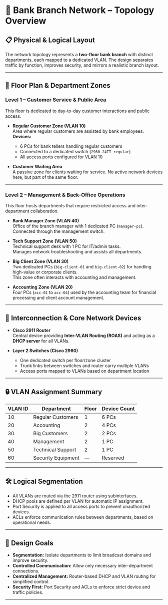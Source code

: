 # 🏦 Bank Branch Network – Topology Overview

## 📋 Physical & Logical Layout
The network topology represents a **two-floor bank branch** with distinct departments, each mapped to a dedicated VLAN. The design separates traffic by function, improves security, and mirrors a realistic branch layout.

---

## 🏢 Floor Plan & Department Zones

### **Level 1 – Customer Service & Public Area**
This floor is dedicated to day-to-day customer interactions and public access.

- **Regular Customer Zone (VLAN 10)**  
  Area where regular customers are assisted by bank employees.  
  **Devices:**  
  - 6 PCs for bank tellers handling regular customers  
  - Connected to a dedicated switch (`2960-24TT regular`)  
  - All access ports configured for VLAN 10  

- **Customer Waiting Area**  
  A passive zone for clients waiting for service. No active network devices here, but part of the same floor.

---

### **Level 2 – Management & Back-Office Operations**
This floor hosts departments that require restricted access and inter-department collaboration.

- **Bank Manager Zone (VLAN 40)**  
  Office of the branch manager with 1 dedicated PC (`manager-pc`).  
  Connected through the management switch.

- **Tech Support Zone (VLAN 50)**  
  Technical support desk with 1 PC for IT/admin tasks.  
  Manages network troubleshooting and assists all departments.

- **Big Client Zone (VLAN 30)**  
  Two dedicated PCs (`big-client-01` and `big-client-02`) for handling high-value or corporate clients.  
  This zone often interacts with accounting and management.

- **Accounting Zone (VLAN 20)**  
  Four PCs (`acc-01` to `acc-04`) used by the accounting team for financial processing and client account management.

---

## 🔄 Interconnection & Core Network Devices
- **Cisco 2911 Router**  
  Central device providing **Inter-VLAN Routing (ROAS)** and acting as a **DHCP server** for all VLANs.
  
- **Layer 2 Switches (Cisco 2960)**  
  - One dedicated switch per floor/zone cluster  
  - Trunk links between switches and router carry multiple VLANs  
  - Access ports mapped to VLANs based on department location  

---

## 🔒 VLAN Assignment Summary
| VLAN ID | Department              | Floor | Device Count |
|---------|------------------------|-------|--------------|
| 10      | Regular Customers      | 1     | 6 PCs        |
| 20      | Accounting             | 2     | 4 PCs        |
| 30      | Big Customers          | 2     | 2 PCs        |
| 40      | Management             | 2     | 1 PC         |
| 50      | Technical Support      | 2     | 1 PC         |
| 60      | Security Equipment     | —     | Reserved     |

---

## 🛠 Logical Segmentation
- All VLANs are routed via the 2911 router using subinterfaces.
- DHCP pools are defined per VLAN for automatic IP assignment.
- Port Security is applied to all access ports to prevent unauthorized devices.
- ACLs enforce communication rules between departments, based on operational needs.

---

## 📌 Design Goals
- **Segmentation:** Isolate departments to limit broadcast domains and improve security.  
- **Controlled Communication:** Allow only necessary inter-department connections.  
- **Centralized Management:** Router-based DHCP and VLAN routing for simplified control.  
- **Security First:** Port Security and ACLs to enforce strict device and traffic policies.

---
